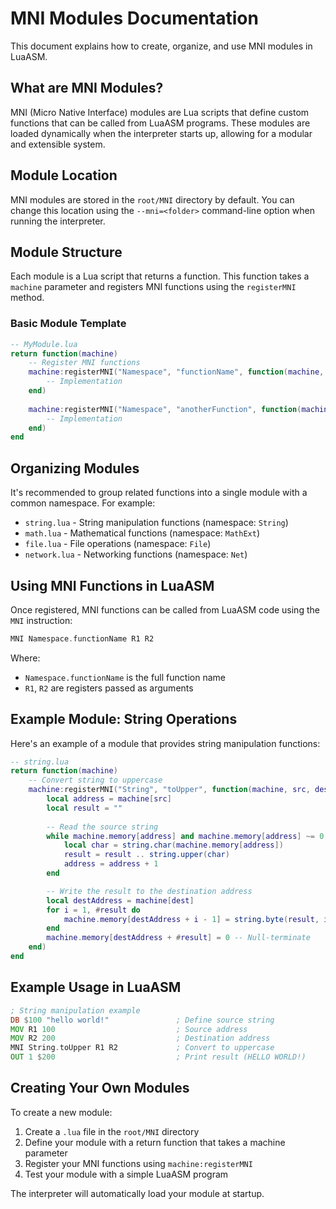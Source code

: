 # MNI Modules Documentation

This document explains how to create, organize, and use MNI modules in LuaASM.

## What are MNI Modules?

MNI (Micro Native Interface) modules are Lua scripts that define custom functions that can be called from LuaASM programs. These modules are loaded dynamically when the interpreter starts up, allowing for a modular and extensible system.

## Module Location

MNI modules are stored in the `root/MNI` directory by default. You can change this location using the `--mni=<folder>` command-line option when running the interpreter.

## Module Structure

Each module is a Lua script that returns a function. This function takes a `machine` parameter and registers MNI functions using the `registerMNI` method.

### Basic Module Template

```lua
-- MyModule.lua
return function(machine)
    -- Register MNI functions
    machine:registerMNI("Namespace", "functionName", function(machine, arg1, arg2)
        -- Implementation
    end)
    
    machine:registerMNI("Namespace", "anotherFunction", function(machine, arg1, arg2, arg3)
        -- Implementation
    end)
end
```

## Organizing Modules

It's recommended to group related functions into a single module with a common namespace. For example:

- `string.lua` - String manipulation functions (namespace: `String`)
- `math.lua` - Mathematical functions (namespace: `MathExt`)
- `file.lua` - File operations (namespace: `File`)
- `network.lua` - Networking functions (namespace: `Net`)

## Using MNI Functions in LuaASM

Once registered, MNI functions can be called from LuaASM code using the `MNI` instruction:

```asm
MNI Namespace.functionName R1 R2
```

Where:
- `Namespace.functionName` is the full function name
- `R1`, `R2` are registers passed as arguments

## Example Module: String Operations

Here's an example of a module that provides string manipulation functions:

```lua
-- string.lua
return function(machine)
    -- Convert string to uppercase
    machine:registerMNI("String", "toUpper", function(machine, src, dest)
        local address = machine[src]
        local result = ""
        
        -- Read the source string
        while machine.memory[address] and machine.memory[address] ~= 0 do
            local char = string.char(machine.memory[address])
            result = result .. string.upper(char)
            address = address + 1
        end

        -- Write the result to the destination address
        local destAddress = machine[dest]
        for i = 1, #result do
            machine.memory[destAddress + i - 1] = string.byte(result, i)
        end
        machine.memory[destAddress + #result] = 0 -- Null-terminate
    end)
end
```

## Example Usage in LuaASM

```asm
; String manipulation example
DB $100 "hello world!"               ; Define source string
MOV R1 100                           ; Source address
MOV R2 200                           ; Destination address
MNI String.toUpper R1 R2             ; Convert to uppercase
OUT 1 $200                           ; Print result (HELLO WORLD!)
```

## Creating Your Own Modules

To create a new module:

1. Create a `.lua` file in the `root/MNI` directory
2. Define your module with a return function that takes a machine parameter
3. Register your MNI functions using `machine:registerMNI`
4. Test your module with a simple LuaASM program

The interpreter will automatically load your module at startup.
